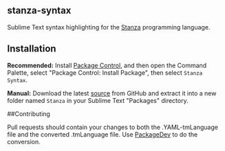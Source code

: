## stanza-syntax
Sublime Text syntax highlighting for the [Stanza](http://lbstanza.org) programming language.

## Installation

**Recommended:** Install [Package Control](https://sublime.wbond.net/installation), and then open the Command Palette, select "Package Control: Install Package", then select `Stanza Syntax`.

**Manual:** Download the latest [source](https://github.com/dwnusbaum/stanza-syntax/archive/master.zip) from GitHub and extract it into a new folder named `Stanza` in your Sublime Text "Packages" directory.

##Contributing

Pull requests should contain your changes to both the .YAML-tmLanguage file and the converted .tmLanguage file.
Use [PackageDev](https://github.com/SublimeText/PackageDev) to do the conversion.
